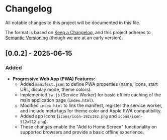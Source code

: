 # Changelog

All notable changes to this project will be documented in this file.

The format is based on [Keep a Changelog](https://keepachangelog.com/en/1.0.0/),
and this project adheres to [Semantic Versioning](https://semver.org/spec/v2.0.0.html) (though we are at an early version).

## [0.0.2] - 2025-06-15

### Added

- **Progressive Web App (PWA) Features:**
  - Added `manifest.json` to define PWA properties (name, icons, start URL, display mode, theme colors).
  - Implemented `sw.js` (Service Worker) for basic offline caching of the main application page (`index.html`).
  - Modified `index.html` to link the manifest, register the service worker, and include meta tags for theme color and Apple PWA compatibility.
  - Added app icons (`icons/icon-192x192.png` and `icons/icon-512x512.png`).
  - These changes enable the "Add to Home Screen" functionality on supported browsers and provide a basic offline experience.
